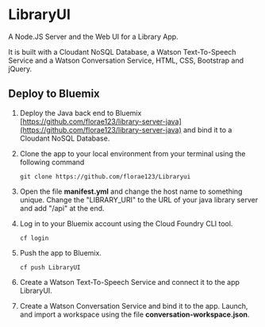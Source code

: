 # LibraryUI
A Node.JS Server and the Web UI for a Library App.

It is built with a Cloudant NoSQL Database, a Watson Text-To-Speech Service and a Watson Conversation Service, HTML, CSS, Bootstrap and jQuery.

## Deploy to Bluemix

1. Deploy the Java back end to Bluemix [https://github.com/florae123/library-server-java](https://github.com/florae123/library-server-java) and bind it to a Cloudant NoSQL Database.

2. Clone the app to your local environment from your terminal using the following command

    ```
    git clone https://github.com/florae123/Libraryui
    ```

3. Open the file **manifest.yml** and change the host name to something unique. Change the "LIBRARY_URI" to the URL of your java library server and add "/api" at the end.

4. Log in to your Bluemix account using the Cloud Foundry CLI tool.

	```
	cf login
	```

5. Push the app to Bluemix.

	```
	cf push LibraryUI
	```

6. Create a Watson Text-To-Speech Service and connect it to the app LibraryUI.

7. Create a Watson Conversation Service and bind it to the app. Launch, and import a workspace using the file **conversation-workspace.json**.
